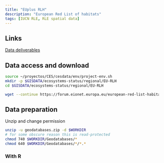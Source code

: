 ```yaml
---
title: "EUplus RLH"
description: "European Red List of habitats"
tags: [IUCN RLE, RLE spatial data]
---
```



## Links

[Data deliverables](https://forum.eionet.europa.eu/european-red-list-habitats/library/project-deliverables-data)


## Data access and download

```sh
source ~/proyectos/CES/cesdata/env/project-env.sh
mkdir -p $GISDATA/ecosystems-status/regional/EU-RLH
cd $GISDATA/ecosystems-status/regional/EU-RLH

wget --continue https://forum.eionet.europa.eu/european-red-list-habitats/library/project-deliverables-data/geodatabases/zip_export/do_export --output-document=geodatabases.zip
```

## Data preparation

Unzip and change permission

```sh
unzip -u geodatabases.zip -d $WORKDIR
# for some obscure reason this is read-protected
chmod 740 $WORKDIR/Geodatabases/*
chmod 640 $WORKDIR/Geodatabases/*/*.*
```

### With R

```r

```